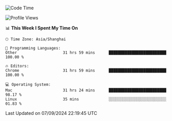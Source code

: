 <!--START_SECTION:waka-->
![Code Time](http://img.shields.io/badge/Code%20Time-2%2C732%20hrs%2014%20mins-blue)

![Profile Views](http://img.shields.io/badge/Profile%20Views-0-blue)

📊 **This Week I Spent My Time On** 

```text
🕑︎ Time Zone: Asia/Shanghai

💬 Programming Languages: 
Other                    31 hrs 59 mins      █████████████████████████   100.00 % 

🔥 Editors: 
Chrome                   31 hrs 59 mins      █████████████████████████   100.00 % 

💻 Operating System: 
Mac                      31 hrs 24 mins      █████████████████████████   98.17 % 
Linux                    35 mins             ░░░░░░░░░░░░░░░░░░░░░░░░░   01.83 % 
```


 Last Updated on 07/09/2024 22:19:45 UTC
<!--END_SECTION:waka-->